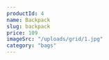 ```yaml
---
productId: 4
name: Backpack
slug: backpack
price: 109
imageSrc: "/uploads/grid/1.jpg"
category: "bags"
---
```

